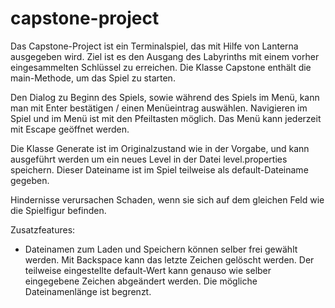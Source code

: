 # capstone-project

Das Capstone-Project ist ein Terminalspiel, das mit Hilfe von Lanterna ausgegeben wird. Ziel ist es den Ausgang des Labyrinths mit einem vorher eingesammelten Schlüssel zu erreichen.
Die Klasse Capstone enthält die main-Methode, um das Spiel zu starten.

Den Dialog zu Beginn des Spiels, sowie während des Spiels im Menü, kann man mit Enter bestätigen / einen Menüeintrag auswählen.
Navigieren im Spiel und im Menü ist mit den Pfeiltasten möglich.
Das Menü kann jederzeit mit Escape geöffnet werden.

Die Klasse Generate ist im Originalzustand wie in der Vorgabe, und kann ausgeführt werden um ein neues Level in der Datei level.properties speichern.
Dieser Dateiname ist im Spiel teilweise als default-Dateiname gegeben.

Hindernisse verursachen Schaden, wenn sie sich auf dem gleichen Feld wie die Spielfigur befinden.


Zusatzfeatures:

- Dateinamen zum Laden und Speichern können selber frei gewählt werden.
  Mit Backspace kann das letzte Zeichen gelöscht werden.
  Der teilweise eingestellte default-Wert kann genauso wie selber eingegebene Zeichen abgeändert werden.
  Die mögliche Dateinamenlänge ist begrenzt.
